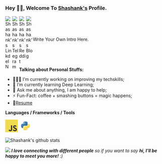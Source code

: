 ### Hey 👋🏽, Welcome To [Shashank's](#) Profile.

<a href="https://www.linkedin.com/in/shashank-mittal-179073172/">
  <img align="left" alt="Shashank's LinkdeIN" width="22px" src="https://cdn.jsdelivr.net/npm/simple-icons@v3/icons/linkedin.svg" />
</a>
<a href="#">
  <img align="left" alt="Shashank's Telegram" width="22px" src="https://cdn.jsdelivr.net/npm/simple-icons@v3/icons/telegram.svg" />
</a>
<a href="#">
  <img align="left" alt="Shashank's Reddit" width="22px" src="https://cdn.jsdelivr.net/npm/simple-icons@v3/icons/reddit.svg" />
</a>
<a href="#">
  <img align="left" alt="Shashank's Blog" width="22px" src="https://cdn.jsdelivr.net/npm/simple-icons@3.2.0/icons/kaggle.svg" />
</a>
<br><br>


<br>

Write Your Own Intro Here.

<br>
<br>
<br>

**Talking about Personal Stuffs:**

- 👨🏽‍💻 I’m currently working on improving my techskills;
- 🌱 I’m currently learning Deep Learning; 
- 💬 Ask me about anything, I am happy to help;
- ⚡️ Fun-Fact: coffee + smashing buttons = magic happens;
- 📝[Resume](#)

**Languages / Frameworks / Tools**  

<code><img height="40" src="https://raw.githubusercontent.com/github/explore/80688e429a7d4ef2fca1e82350fe8e3517d3494d/topics/javascript/javascript.png"></code>
<code><img height="40" src="https://raw.githubusercontent.com/github/explore/80688e429a7d4ef2fca1e82350fe8e3517d3494d/topics/python/python.png"></code>


![Shashank's github stats](https://github-readme-stats.vercel.app/api?username=Shashank-Mittal&show_icons=true&hide_border=true)


<em><b><img src="https://media.giphy.com/media/LnQjpWaON8nhr21vNW/giphy.gif" width="25"> I love connecting with different people</b> so if you want to say <b>hi, I'll be happy to meet you more!</b> :)</em>

